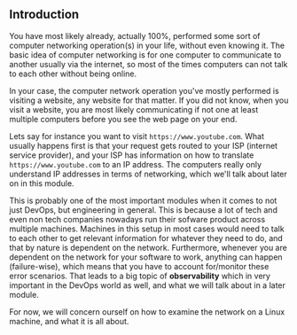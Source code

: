 ## Introduction

You have most likely already, actually 100%, performed some sort of computer networking operation(s) in your life, without even knowing it. The basic idea of computer networking is for one computer to communicate to another usually via the internet, so most of the times computers can not talk to each other without being online.

In your case, the computer network operation you've mostly performed is visiting a website, any website for that matter. If you did not know, when you visit a website, you are most likely communicating if not one at least multiple computers before you see the web page on your end.

Lets say for instance you want to visit `https://www.youtube.com`. What usually happens first is that your request gets routed to your ISP (internet service provider), and your ISP has information on how to translate `https://www.youtube.com` to an IP address. The computers really only understand IP addresses in terms of networking, which we'll talk about later on in this module.

This is probably one of the most important modules when it comes to not just DevOps, but engineering in general. This is because a lot of tech and even non tech companies nowadays run their sofware product across multiple machines. Machines in this setup in most cases would need to talk to each other to get relevant information for whatever they need to do, and that by nature is dependent on the network. Furthermore, whenever you are dependent on the network for your software to work, anything can happen (failure-wise), which means that you have to account for/monitor these error scenarios. That leads to a big topic of **observability** which in very important in the DevOps world as well, and what we will talk about in a later module.

For now, we will concern ourself on how to examine the network on a Linux machine, and what it is all about.
